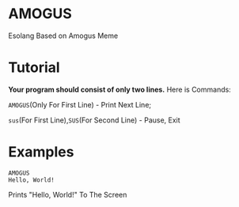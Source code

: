 # AMOGUS
Esolang Based on Amogus Meme
# Tutorial
**Your program should consist of only two lines.**
Here is Commands:

```AMOGUS```(Only For First Line) - Print Next Line;

```sus```(For First Line),```SUS```(For Second Line) - Pause, Exit
# Examples
```
AMOGUS
Hello, World!
```
Prints "Hello, World!" To The Screen
